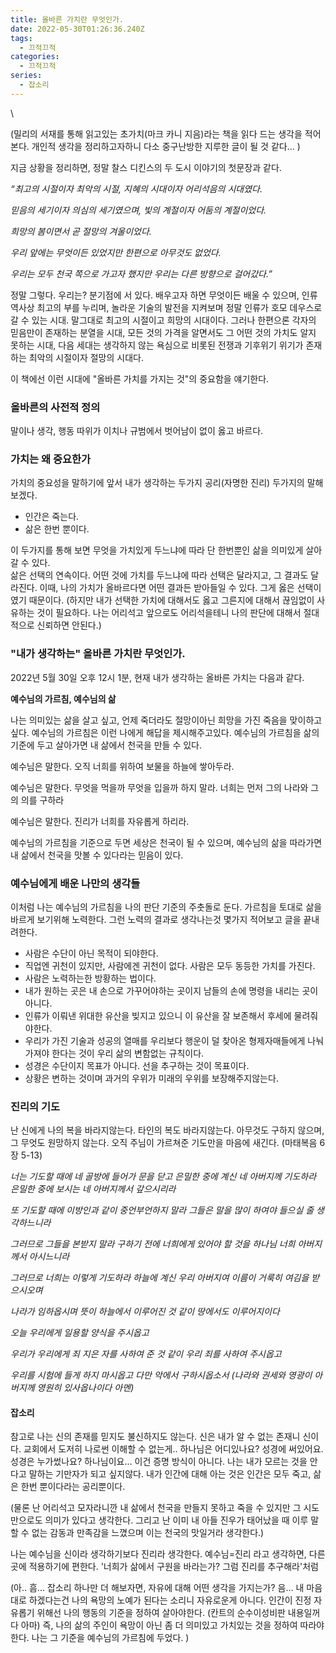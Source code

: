 ```yaml
---
title: 올바른 가치란 무엇인가.
date: 2022-05-30T01:26:36.240Z
tags:
  - 끄적끄적
categories:
  - 끄적끄적
series:
  - 잡소리
---
```

<!--more--> \

(밀리의 서재를 통해 읽고있는 초가치(마크 카니 지음)라는 책을 읽다 드는 생각을 적어본다. 
개인적 생각을 정리하고자하니 다소 중구난방한 지루한 글이 될 것 같다... )

지금 상황을 정리하면, 정말 찰스 디킨스의 두 도시 이야기의 첫문장과 같다. 

*“최고의 시절이자 최악의 시절, 지혜의 시대이자 어리석음의 시대였다.* 

*믿음의 세기이자 의심의 세기였으며, 빛의 계절이자 어둠의 계절이었다.* 

*희망의 봄이면서 곧 절망의 겨울이었다.* 

*우리 앞에는 무엇이든 있었지만 한편으로 아무것도 없었다.* 

*우리는 모두 천국 쪽으로 가고자 했지만 우리는 다른 방향으로 걸어갔다.”*

정말 그렇다. 우리는? 분기점에 서 있다. 배우고자 하면 무엇이든 배울 수 있으며, 인류 역사상 최고의 부를 누리며, 놀라운 기술의 발전을 지켜보며 정말 인류가 호모 데우스로 갈 수 있는 시대. 말그대로 최고의 시절이고 희망의 시대이다. 그러나 한편으론 각자의 믿음만이 존재하는 분열을 시대, 모든 것의 가격을 알면서도 그 어떤 것의 가치도 알지 못하는 시대, 다음 세대는 생각하지 않는 욕심으로 비롯된 전쟁과 기후위기 위기가 존재하는 최악의 시절이자 절망의 시대다. 

이 책에선 이런 시대에 "올바른 가치를 가지는 것"의 중요함을 얘기한다. 

### 올바른의 사전적 정의

말이나 생각, 행동 따위가 이치나 규범에서 벗어남이 없이 옳고 바르다.

### 가치는 왜 중요한가

가치의 중요성을 말하기에 앞서 내가 생각하는 두가지 공리(자명한 진리) 두가지의 말해보겠다. 

* 인간은 죽는다.  
* 삶은 한번 뿐이다.

이 두가지를 통해 보면 무엇을 가치있게 두느냐에 따라 단 한번뿐인 삶을 의미있게 살아갈 수 있다.\
삶은 선택의 연속이다. 어떤 것에 가치를 두느냐에 따라 선택은 달라지고, 그 결과도 달라진다. 이때, 나의 가치가 올바르다면 어떤 결과든 받아들일 수 있다. 그게 옳은 선택이였기 때문이다.  (하지만 내가 선택한 가치에 대해서도 옳고 그른지에 대해서 끊임없이 사유하는 것이 필요하다. 나는 어리석고 앞으로도 어리석을테니 나의 판단에 대해서 절대적으로 신뢰하면 안된다.)

### "내가 생각하는" 올바른 가치란 무엇인가.

2022년 5월 30일 오후 12시 1분, 현재 내가 생각하는 올바른 가치는 다음과 같다. 

**예수님의 가르침, 예수님의 삶**

나는 의미있는 삶을 살고 싶고, 언제 죽더라도 절망이아닌 희망을 가진 죽음을 맞이하고 싶다. 예수님의 가르침은 이런 나에게 해답을 제시해주고있다. 예수님의 가르침을 삶의 기준에 두고 살아가면 내 삶에서 천국을 만들 수 있다. 

예수님은 말한다. 오직 너희를 위하여 보물을 하늘에 쌓아두라.

예수님은 말한다. 무엇을 먹을까 무엇을 입을까 하지 말라. 너희는 먼저 그의 나라와 그의 의를 구하라 

예수님은 말한다. 진리가 너희를 자유롭게 하리라. 

예수님의 가르침을 기준으로 두면 세상은 천국이 될 수 있으며, 예수님의 삶을 따라가면 내 삶에서 천국을 맛볼 수 있다라는 믿음이 있다. 



### 예수님에게 배운 나만의 생각들 

이처럼 나는 예수님의 가르침을 나의 판단 기준의 주춧돌로 둔다. 가르침을 토대로 삶을 바르게 보기위해 노력한다. 그런 노력의 결과로 생각나는것 몇가지 적어보고 글을 끝내려한다.  

* 사람은 수단이 아닌 목적이 되야한다. 
* 직업엔 귀천이 있지만, 사람에겐 귀천이 없다. 사람은 모두 동등한 가치를 가진다. 
* 사람은 노력하는한 방황하는 법이다. 
* 내가 원하는 곳은 내 손으로 가꾸어야하는 곳이지 남들의 손에 명령을 내리는 곳이 아니다. 
* 인류가 이뤄낸 위대한 유산을 빚지고 있으니 이 유산을 잘 보존해서 후세에 물려줘야한다. 
* 우리가 가진 기술과 성공의 열매를 우리보다 행운이 덜 찾아온 형제자매들에게 나눠 가져야 한다는 것이 우리 삶의 변함없는 규칙이다. 
* 성경은 수단이지 목표가 아니다. 선을 추구하는 것이 목표이다. 
* 상황은 변하는 것이며 과거의 우위가 미래의 우위를 보장해주지않는다.



### 진리의 기도 

난 신에게 나의 복을 바라지않는다. 타인의 복도 바라지않는다. 아무것도 구하지 않으며, 그 무엇도 원망하지 않는다. 오직 주님이 가르쳐준 기도만을 마음에 새긴다. (마태복음 6장 5-13) 

*너는 기도할 때에 네 골방에 들어가 문을 닫고 은밀한 중에 계신 네 아버지께 기도하라 은밀한 중에 보시는 네 아버지께서 갚으시리라* 

*또 기도할 때에 이방인과 같이 중언부언하지 말라 그들은 말을 많이 하여야 들으실 줄 생각하느니라* 

*그러므로 그들을 본받지 말라 구하기 전에 너희에게 있어야 할 것을 하나님 너희 아버지께서 아시느니라*

*그러므로 너희는 이렇게 기도하라 하늘에 계신 우리 아버지여 이름이 거룩히 여김을 받으시오며* 

*나라가 임하옵시며 뜻이 하늘에서 이루어진 것 같이 땅에서도 이루어지이다* 

*오늘 우리에게 일용할 양식을 주시옵고* 

*우리가 우리에게 죄 지은 자를 사하여 준 것 같이 우리 죄를 사하여 주시옵고* 

*우리를 시험에 들게 하지 마시옵고 다만 악에서 구하시옵소서 (나라와 권세와 영광이 아버지께 영원히 있사옵나이다 아멘)*



#### 잡소리

참고로 나는 신의 존재를 믿지도 불신하지도 않는다. 신은 내가 알 수 없는 존재니 신이다. 교회에서 도저히 나로썬 이해할 수 없는게.. 하나님은 어디있나요? 성경에 써있어요. 성경은 누가썼나요? 하나님이요... 이건 증명 방식이 아니다. 나는 내가 모르는 것을 안다고 말하는 기만자가 되고 싶지않다. 내가 인간에 대해 아는 것은 인간은 모두 죽고, 삶은 한번 뿐이다라는 공리뿐이다. 

(물론 난 어리석고 모자라니깐 내 삶에서 천국을 만들지 못하고 죽을 수 있지만 그 시도만으로도 의미가 있다고 생각한다. 그리고 난 이미 내 아들 진우가 태어났을 때 이루 말할 수 없는 감동과 만족감을 느꼈으며 이는 천국의 맛일거라 생각한다.)

나는 예수님을 신이라 생각하기보다 진리라 생각한다. 예수님=진리 라고 생각하면, 다른 곳에 적용하기에 편한다. '너희가 삶에서 구원을 바라는가? 그럼 진리를 추구해라'처럼 

(아.. 흠... 잡소리 하나만 더 해보자면, 자유에 대해 어떤 생각을 가지는가? 음... 내 마음대로 하겠다는건 나의 욕망의 노예가 된다는 소리니 자유로운게 아니다. 인간이 진정 자유롭기 위해선 나의 행동의 기준을 정하여 살아야한다. (칸트의 순수이성비판 내용일꺼다 아마) 즉, 나의 삶의 주인이 욕망이 아닌 좀 더 의미있고 가치있는 것을 정하여 따라야한다. 나는 그 기준을 예수님의 가르침에 두었다. )